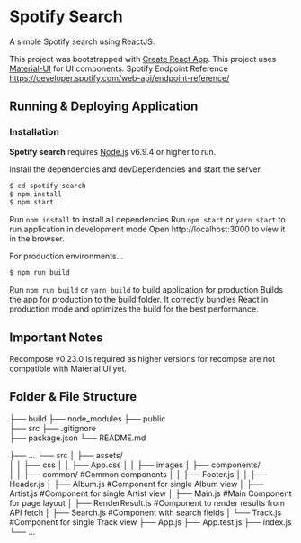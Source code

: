 # Spotify Search 
A simple Spotify search using ReactJS.

This project was bootstrapped with [Create React App](https://github.com/facebookincubator/create-react-app).
This project uses [Material-UI](http://www.material-ui.com/#/) for UI components.
Spotify Endpoint Reference https://developer.spotify.com/web-api/endpoint-reference/

## Running & Deploying Application
### Installation

**Spotify search** requires [Node.js](https://nodejs.org/) v6.9.4 or higher to run.

Install the dependencies and devDependencies and start the server.

```sh
$ cd spotify-search
$ npm install
$ npm start
```
Run `npm install` to install all dependencies
Run `npm start` or `yarn start` to run application in development mode
Open http://localhost:3000 to view it in the browser.

For production environments...

```sh
$ npm run build
```
Run `npm run build` or `yarn build` to build application for production
Builds the app for production to the build folder.
It correctly bundles React in production mode and optimizes the build for the best performance.

## Important Notes
Recompose v0.23.0 is required as higher versions for recompse are not compatible with Material UI yet.


## Folder & File Structure

├── build
├── node_modules
├── public     
├── src
├── .gitignore             
├── package.json
└── README.md

├── ...
├── src
│   ├── assets/         
│   │   ├── css
│   │     ├── App.css
│   │   ├── images
│   ├── components/         
│   │   ├── common/               #Common components
│   │     ├── Footer.js
│   │     ├── Header.js
│   ├── Album.js                  #Component for single Album view
│   ├── Artist.js                 #Component for single Artist view
│   ├── Main.js                   #Main Component for page layout
│   ├── RenderResult.js           #Component to render results from API fetch
│   ├── Search.js                 #Component with search fields
│   └── Track.js                  #Component for single Track view
├── App.js
├── App.test.js
├── index.js
└── ...